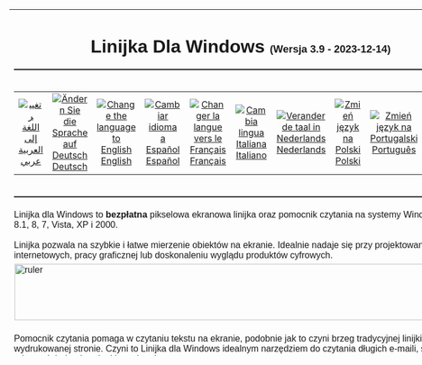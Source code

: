 <!DOCTYPE HTML>
<html lang="pl">
<head>
  <meta name="generator" content="HTML Tidy for HTML5 for Windows version 5.8.0">
  <title>Linijka dla Windows - bezplatny wladcy piksel ekranu i czytanie instrukcji</title>
  <meta content="text/html; charset=utf-8" http-equiv="Content-Type">
  <meta name="keywords" content="wladca, na ekranie linijki, linijki pikseli, wladca ekran, wladca okien, pobierz wladca, pobierz wladca pikseli, wladcy piksel okien, linijki, oprogramowania wladcy, wladcy, linijka ekranowa ekranu dla Windows, Windows wladcy, pobierz darmowe wladca wladca , czytanie instrukcji na ekranie czytanie przewodnika">
  <meta name="description" content="Bezplatny wladcy piksel ekranu i instrukcji odczytu dla Windows - z dostosowywanych skórek.">
  <link href="../lightbox/css/lightbox.css" rel="stylesheet">
  <style type="text/css">
                .style1{text-align:left;}
                .style10{text-align:center;}
                .style11{font-size:small;}
                .style13{font-family:Arial;}
                .style15{font-family:Arial;font-size:small;}
                .style16{text-align:right;}
                .style17{border-width:0;}
                .style18{text-align:left;font-family:Arial;}
                .style19{margin-left:1px;margin-right:1px;}
                .auto-style1 {border-width: 1px;}
  </style><!-- Global site tag (gtag.js) - Google Analytics -->

  <script type="text/plain" cookie-consent="tracking" async src="https://www.googletagmanager.com/gtag/js?id=G-BJX77T610Z"></script>
  <script type="text/plain" cookie-consent="tracking">
  window.dataLayer = window.dataLayer || [];
  function gtag(){dataLayer.push(arguments);}
  gtag('js', new Date());

  gtag('config', 'G-BJX77T610Z');
  </script>
</head>
<body>
  <center>
    <table style="width: 752px; height: 615px; text-align: left; margin-left: auto; margin-right: auto;" border="0" cellpadding="2">
      <tbody>
        <tr>
          <td style="text-align: center;" colspan="2">
            <h1 class="style10"><span style="font-family: Arial;">Linijka Dla Windows <small><small><small>(Wersja 3.9 - 2023-12-14)</small></small></small></span></h1>
            <hr style="width: 747px; height: 2px;">
          </td>
        </tr>
        <tr>
          <td style="text-align: center;" colspan="2">
            <table style="width: 100%">
              <tr>
			    <td class="style10">
                  <a href="https://www.arulerforwindows.com/ar/index.html"><img alt="تغيير اللغة إلى العربية" src="https://www.arulerforwindows.com/images/flags/ar.png" class="auto-style1"></a><br>
                  <a href="https://www.arulerforwindows.com/ar/index.html">عربي</a>
                </td>
                <td class="style10">
                  <a href="https://www.arulerforwindows.com/de/index.html"><img alt="Ändern Sie die Sprache auf Deutsch" src="https://www.arulerforwindows.com/images/flags/de.png" class="auto-style1"></a><br>
                  <a href="https://www.arulerforwindows.com/de/index.html">Deutsch</a>
                </td>
                <td class="style10">
                  <a href="https://www.arulerforwindows.com/index.html"><img alt="Change the language to English" src="https://www.arulerforwindows.com/images/flags/en_uk.png" class="auto-style1"></a><br>
                  <a href="https://www.arulerforwindows.com/index.html">English</a>
                </td>
                <td class="style10">
                  <a href="https://www.arulerforwindows.com/es/index.html"><img alt="Cambiar idioma a Español" src="https://www.arulerforwindows.com/images/flags/es.png" class="auto-style1"></a><br>
                  <a href="https://www.arulerforwindows.com/es/index.html">Español</a>
                </td>
                <td class="style10">
                  <a href="https://www.arulerforwindows.com/fr/index.html"><img alt="Changer la langue vers le Français" src="https://www.arulerforwindows.com/images/flags/fr.png" class="auto-style1"></a><br>
                  <a href="https://www.arulerforwindows.com/fr/index.html">Français</a>
                </td>
                <td class="style10">
                  <a href="https://www.arulerforwindows.com/it/index.html"><img alt="Cambia lingua Italiana" src="https://www.arulerforwindows.com/images/flags/it.png" class="auto-style1"></a><br>
                  <a href="https://www.arulerforwindows.com/it/index.html">Italiano</a>
                </td>
                <td class="style10">
                  <a href="https://www.arulerforwindows.com/nl/index.html"><img alt="Verander de taal in Nederlands" src="https://www.arulerforwindows.com/images/flags/nl.png" class="auto-style1"></a><br>
                  <a href="https://www.arulerforwindows.com/nl/index.html">Nederlands</a>
                </td>
                <td class="style10">
                  <a href="https://www.arulerforwindows.com/pl/index.html"><img alt="Zmień język na Polski" src="https://www.arulerforwindows.com/images/flags/pl.png" class="auto-style1"></a><br>
                  <a href="https://www.arulerforwindows.com/pl/index.html">Polski</a>
                </td>
                <td class="style10">
                  <a href="https://www.arulerforwindows.com/pt/index.html"><img alt="Zmień język na Portugalski" src="https://www.arulerforwindows.com/images/flags/pt.png" class="auto-style1"></a><br>
                  <a href="https://www.arulerforwindows.com/pt/index.html">Português</a>
                </td>
                <td class="style10">
                  <a href="https://www.arulerforwindows.com/sv/index.html"><img alt="Ändra språk till svenska" src="https://www.arulerforwindows.com/images/flags/sv.png" class="auto-style1"></a><br>
                  <a href="https://www.arulerforwindows.com/sv/index.html">Svenska</a>
                </td>
              </tr>
            </table>
          </td>
        </tr>
        <tr>
          <td style="text-align: center;" colspan="2">
            <hr style="width: 747px; height: 2px;">
          </td>
        </tr>
        <tr>
          <td class="style18" colspan="2"><span style="font-family: Arial;">Linijka dla Windows to <strong>bezpłatna</strong> pikselowa ekranowa linijka oraz pomocnik czytania na systemy Windows&nbsp;10, 8.1, 8, 7, Vista, XP i 2000.<br>
          <br>
          Linijka pozwala na szybkie i łatwe mierzenie obiektów na ekranie. Idealnie nadaje się przy projektowaniu stron internetowych, pracy graficznej lub doskonaleniu wyglądu produktów cyfrowych.</span></td>
        </tr>
        <tr>
          <td class="style18" colspan="2"><span style="font-family: Arial;"><a href="screenshot.png" data-lightbox="screenshot"><img src="../images/ruler.png" style="border-style: solid; border-color: inherit; border-width: 0px;" alt="ruler" height="100" width="750" class="style19"></a></span></td>
        </tr>
        <tr>
          <td class="style1" colspan="2"><span style="font-family: Arial;" class="textstyle0"><span style="font-family: Arial;"><br>
          Pomocnik czytania pomaga w czytaniu tekstu na ekranie, podobnie jak to czyni brzeg tradycyjnej linijki na wydrukowanej stronie. Czyni to Linijka dla Windows idealnym narzędziem do czytania długich e-maili, szerokich arkuszy i drobnej czcionki na ekranie.</span></span></td>
        </tr>
        <tr>
          <td class="style1" colspan="2"><span style="font-family: Arial;" class="textstyle0"><span style="font-family: Arial;"><img alt="Przewodnik Czytania" height="30" src="../images/readingguide.png" width="750" class="style19"><br>
          <br>
          Program przełącza się między trybem linijki a trybem czytania po naciśnięciu klawisza.<br><br>
          Domyślnie, zarówno linijka jak i pomocnik czytania wyposażone są w cztery „skórki” do wyboru: słoje drewna, stal nierdzewna, przezroczysty plastik oraz żółta. Można również tworzyć własne skórki i dzielić się nimi ze swoimi znajomymi.<br>
          <br>
          Dzięki dużej i wyraźnej numeracji linijka jest bardzo łatwa w odczytywaniu.<br>
          <br>
          Każdą linijkę / pomocnik czytania można obrócić w pionie lub poziomie, zmniejszyć do określonej długości lub zmienić rozmiar przez przeciągnięcie do pożądanej długości.<br>
          <br>
          Numeracja na linijce może zostać odwrócona, zaś jej długość wyświetlana opcjonalnie.<br>
          <br>
          Zaznaczenia mogą być umieszczane na brzegu linijki wedle uznania. Kliknięcie na kresce spowoduje automatyczne narysowanie pomiarowej linii w danym miejscu.<br>
          <br>
          Automatyczny punkt środkowy, trzeci wskaźnik i podział harmoniczny może być wyświetlany opcjonalnie.<br>
          <br>
          Program ma również funkcję uruchamiania narzędzia Microsoft Magnify, pozwalającego zobaczyć powiększony obraz na krawędziach linijki, aby łatwiej mierzyć między bardzo dokładnymi punktami.<span class="style13"><br>
          &nbsp;</span></span></span><br></td>
        </tr>
        <tr>
          <td class="style10" colspan="2"><span class="style2"><span style="font-family: Arial;" class="textstyle0"><span style="font-family: Arial;"><span class="style13"><strong>Nie ma jakichkolwiek ograniczeń co do ilości komputerów na których jest używany Linijka dla Windows.</strong></span></span></span></span></td>
        </tr>
        <tr>
          <td class="style1" colspan="2"><span style="font-family: Arial;" class="textstyle0"><span lang="en-ca" style="font-family: Arial">Linijka dla systemu Windows jest finansowana wyłącznie z darowizn uprzejmych osób, takich jak Ty, oraz z reklam na tej stronie internetowej (więc jeśli używasz programu blokującego reklamy, rozważ umieszczenie tej witryny na białej
          liście).</span></span><br></td>
        </tr>
        <tr>
          <td class="style10" colspan="2">
            <hr style="width: 100%; height: 2px;">
          </td>
        </tr>
        <tr>
          <td class="style10" colspan="2">
            <script type="text/plain" cookie-consent="targeting" async src="https://pagead2.googlesyndication.com/pagead/js/adsbygoogle.js"></script> <!-- Horizontal 728x90 -->
             <ins class="adsbygoogle" style="display:inline-block;width:728px;height:90px" data-ad-client="ca-pub-5016632661961945" data-ad-slot="3954089027"></ins> 
            <script type="text/javascript">

            (adsbygoogle = window.adsbygoogle || []).push({});
            </script>
          </td>
        </tr>
        <tr>
          <td class="style10" colspan="2">
            <hr style="width: 100%; height: 2px;">
          </td>
        </tr>
        <tr>
          <td colspan="2">
            <table cellpadding="0" cellspacing="0" style="width: 100%; height: 67px;">
              <tr>
                <td style="height: 5px">&nbsp;</td>
              </tr>
              <tr>
                <td class="style16" style="height: 62px">
                  <table style="width: 100%" cellpadding="0" cellspacing="0">
                    <tr>
                      <td class="style1" style="width: 3px; height: 23px;"></td>
                      <td class="style1" style="width: 450px"><br></td>
                      <td class="style10" rowspan="2"><br>
                      <span style="font-family: Arial;" class="textstyle0"><span style="font-family: Arial;"><span class="style13"><a href="https://www.arulerforwindows.com/arulersetupv39.exe">Kliknij tutaj, aby pobrać</a><br>
                      <a href="https://www.arulerforwindows.com/arulersetupv39.exe">Linijka dla Windows</a><br>
                      <br></span></span></span><br>
                      <span style="font-family: Arial;" class="textstyle0"><span style="font-family: Arial;"><span class="style13"><a href="skorki.html">&nbsp;Kliknij tutaj, aby uzyskać więcej darmowych skórek dla twojego władcy</a></span></span></span></td>
                    </tr>
                    <tr>
                      <td class="style1" style="width: 3px">&nbsp;</td>
                      <td class="style1" style="width: 528px">
                        <div class="fb-like" data-href="https://www.arulerforwindows.com" data-width="400" data-layout="standard" data-action="like" data-show-faces="false" data-share="false"></div>
                      </td>
                    </tr>
                  </table>&nbsp;
                </td>
              </tr>
            </table>
          </td>
        </tr>
        <tr>
          <td class="style10" colspan="2">
            <hr style="width: 100%; height: 2px;">
          </td>
        </tr>
        <tr>
          <td class="style10" colspan="2">
            <script type="text/plain" cookie-consent="targeting" async src="https://pagead2.googlesyndication.com/pagead/js/adsbygoogle.js"></script> <!-- Horizontal 728x90 -->
             <ins class="adsbygoogle" style="display:inline-block;width:728px;height:90px" data-ad-client="ca-pub-5016632661961945" data-ad-slot="3954089027"></ins> 
            <script type="text/javascript">

            (adsbygoogle = window.adsbygoogle || []).push({});
            </script>
          </td>
        </tr>
        <tr>
          <td class="style10" colspan="2">
            <hr style="width: 100%; height: 2px;">
          </td>
        </tr>
        <tr>
          <td class="style1" style="width: 61px"><span style="font-family: Arial;"><small><big><a href="mailto:info@arulerforwindows.com">info@arulerforwindows.com</a></big></small></span></td>
          <td class="style16"><span style="font-family: Arial;"><small><big>Copyright © 2006 - 2024 Rob Latour.<br>
          Wszelkie prawa zastrzeżone.</big></small></span></td>
        </tr>
        <tr>
          <td valign="top" colspan="2">
            <hr style="width: 100%; height: 2px;">
          </td>
        </tr>
        <tr>
          <td valign="top" class="style10" colspan="2"><span class="style10">Inne świetne oprogramowanie przez Rob Latour:<br>
          &nbsp;&nbsp; <a href="https://www.callclerk.com/index.html?ar4w">CallClerk</a>&nbsp;&nbsp; <a href="https://www.rlatour.com/cast/index.html?ar4w">Cast</a>&nbsp;&nbsp; <a href="https://www.rlatour.com/aformfiller/index.html?ar4w">A Form Filler</a>&nbsp;&nbsp; <a href="https://www.rlatour.com/concentration/index.html?ar4w">Concentration</a>&nbsp; <a href=
          "https://www.rlatour.com/fml/index.html?ar4w">FixMyLocation</a>&nbsp; <a href="https://www.rlatour.com/myarp/index.html?ar4w">MyArp</a>&nbsp;&nbsp; <a href="https://www.push2run.com/index.html?ar4w">Push2Run</a>&nbsp;&nbsp; <a href="https://www.rlatour.com/r4r/index.html?ar4w">Reporting for Rackspace</a>&nbsp;&nbsp; <a href=
          "https://www.rlatour.com/s-controller/index.html?ar4w">S-Controller</a>&nbsp;&nbsp; <a href="https://www.rlatour.com/setvol/index.html?ar4w">SetVol</a>&nbsp;&nbsp; <a href="https://www.rlatour.com/udprun/index.html?ar4w">UDPRun</a>&nbsp;&nbsp;</span></td>
        </tr>
        <tr>
          <td valign="top" colspan="2">
            <hr style="width: 100%; height: 2px;">
          </td>
        </tr>
      </tbody>
    </table>
    <div style="text-align: left;"></div>
    <div style="text-align: center;">
      <big style="font-weight: bold;"><big>&nbsp; &nbsp;</big></big>
    </div>
  </center><!-- Lightbox script -->
  <script type="text/plain" cookie-consent="strictly-necessary" src="../lightbox/js/jquery-1.10.2.min.js"></script> 
  <script type="text/plain" cookie-consent="strictly-necessary" src="lightbox/js/lightbox-2.6.min.js"></script> <!-- Facebook script -->
  <div id="fb-root"></div>
  <script type="text/plain" cookie-consent="tracking">

  (function(d, s, id) {var js, fjs = d.getElementsByTagName(s)[0];         if (d.getElementById(id)) return;      js = d.createElement(s); js.id = id; js.src = "//connect.facebook.net/pl_PL/all.js#xfbml=1&appId=443497112431899";  fjs.parentNode.insertBefore(js, fjs); }(document, 'script', 'facebook-jssdk'));
  </script> <!-- Cookie Consent by https://www.FreePrivacyPolicy.com -->
   
  <script type="text/javascript" src="//www.freeprivacypolicy.com/public/cookie-consent/4.0.0/cookie-consent.js" charset="UTF-8"></script> 
  <script type="text/javascript" charset="UTF-8">



  document.addEventListener('DOMContentLoaded', function () {
  cookieconsent.run({"notice_banner_type":"simple","consent_type":"express","palette":"light","language":"pl","page_load_consent_levels":["strictly-necessary"],"notice_banner_reject_button_hide":false,"preferences_center_close_button_hide":false,"page_refresh_confirmation_buttons":false,"website_name":"rlatour.com","website_privacy_policy_url":"https://rlatour.com/privacy.html"});
  });
  </script> <noscript>Cookie Consent by <a href="https://www.freeprivacypolicy.com/" rel="nofollow noopener">Free Privacy Policy Generator website</a></noscript> <!-- End Cookie Consent -->
</body>
</html>
